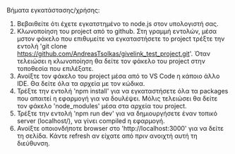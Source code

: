 Βήματα εγκατάστασης/χρήσης:
1. Βεβαιθείτε ότι έχετε εγκατστημένο το node.js στον υπολογιστή σας.
2. Κλωνοποίηση του project από το github. Στη γραμμή εντολών, μέσα μστον φάκελο που επιθυμείτε να εγκαταστήσετε το project τρέξτε την εντολή 'git clone https://github.com/AndreasTsolkas/givelink_test_project.git'. Όταν τελειώσει η κλωνοποίηση θα δείτε τον φάκελο του project στην τοποθεσία που επιλέξατε.
3. Ανοίξτε τον φάκελο του project μέσα από το VS Code η κάποιο άλλο IDE. Θα δείτε όλα τα αρχεία με τον κώδικα.
4. Τρέξτε την εντολή 'npm install' για να εγκαταστήσετε όλα τα packages που απαιτεί η εφαρμογή για να δουλέψει. Μόλις τελειώσει θα δείτε τον φάκελο 'node_modules' μέσα στα αρχεία του project.
5. Τρέξτε την εντολή 'npm run dev' για να δημιουργήσετε έναν τοπικό server (localhost/), να γίνει compiled η εφαρμογή.
6. Ανοίξτε οποιονδήποτε browser στο 'http://localhost:3000' για να δείτε τη σελίδα. Κάντε refresh αν είχατε από πριν ανοιχτή αυτή τη διεύθυνση.
